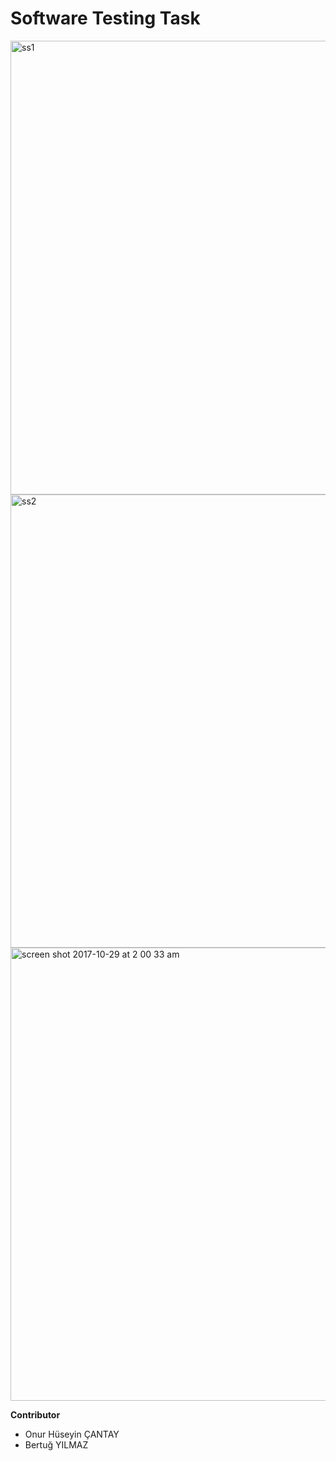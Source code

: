 # Software Testing Task

<img width="726" alt="ss1" src="https://user-images.githubusercontent.com/23179810/32139266-79e4a794-bc4c-11e7-8343-97253bf3762d.png">
<img width="725" alt="ss2" src="https://user-images.githubusercontent.com/23179810/32139277-cd97883e-bc4c-11e7-9d8d-fb185bf47b73.png">
<img width="725" alt="screen shot 2017-10-29 at 2 00 33 am" src="https://user-images.githubusercontent.com/23179810/32139298-576ed1a2-bc4d-11e7-9cc4-145cdcd04e0c.png">



**Contributor**
- Onur Hüseyin ÇANTAY
- Bertuğ YILMAZ
